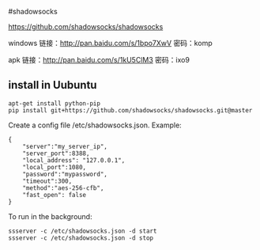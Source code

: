#shadowsocks

https://github.com/shadowsocks/shadowsocks

windows 链接：http://pan.baidu.com/s/1bpo7XwV 密码：komp

apk 链接：http://pan.baidu.com/s/1kU5ClM3 密码：ixo9


## install in Uubuntu
```
apt-get install python-pip
pip install git+https://github.com/shadowsocks/shadowsocks.git@master
```


Create a config file /etc/shadowsocks.json. Example:
```
{
    "server":"my_server_ip",
    "server_port":8388,
    "local_address": "127.0.0.1",
    "local_port":1080,
    "password":"mypassword",
    "timeout":300,
    "method":"aes-256-cfb",
    "fast_open": false
}
```


To run in the background:
```
ssserver -c /etc/shadowsocks.json -d start
ssserver -c /etc/shadowsocks.json -d stop
```